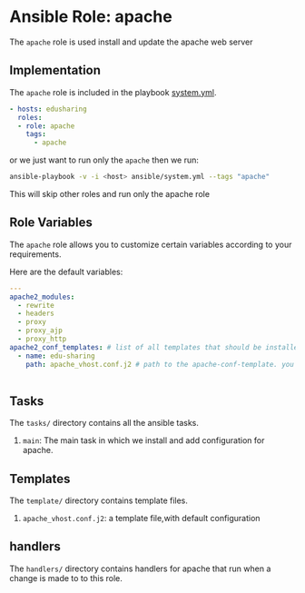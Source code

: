# Ansible Role: apache

The `apache` role is used install and update the apache web server

## Implementation

The `apache` role is included in the playbook [system.yml](../../../system.yml).

```yaml
- hosts: edusharing
  roles:
  - role: apache
    tags: 
      - apache

```
or we just want to run only the `apache` then we run:

```sh
ansible-playbook -v -i <host> ansible/system.yml --tags "apache"
```
This will skip other roles and run only the apache role

## Role Variables

The `apache` role allows you to customize certain variables according to your requirements. 

Here are the default variables:


```yaml
---
apache2_modules:
  - rewrite
  - headers
  - proxy
  - proxy_ajp
  - proxy_http
apache2_conf_templates: # list of all templates that should be installed in sites-available/sites-enabled. Required for each entry: 'name', 'path'
  - name: edu-sharing
    path: apache_vhost.conf.j2 # path to the apache-conf-template. you could use your custom template here
 
```

## Tasks

The `tasks/` directory contains all the ansible tasks.

1. `main`: The main task in which we install and add configuration for apache.


## Templates

The `template/` directory contains template files.

1. `apache_vhost.conf.j2`: a template file,with default configuration

## handlers

The `handlers/` directory contains handlers for apache that run when a change is made to to this role.
